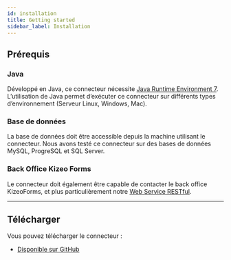 ```yaml
---
id: installation
title: Getting started
sidebar_label: Installation
---
```


## Prérequis
### **Java**
Développé en Java, ce connecteur nécessite <a href="https://www.java.com/en/download/win8.jsp" target="_blank">Java Runtime Environment 7</a>. L’utilisation de Java permet d’exécuter ce connecteur sur différents types d’environnement (Serveur Linux, Windows, Mac).
### **Base de données**
La base de données doit être accessible depuis la machine utilisant le connecteur. Nous avons testé ce connecteur sur des bases de données MySQL, ProgreSQL et SQL Server.
### **Back Office Kizeo Forms**
Le connecteur doit également être capable de contacter le back office KizeoForms, et plus particulièrement notre <a href="https://www.kizeoforms.com/rest/v3/doc/" target="_blank">Web Service RESTful</a>.

***
## Télécharger
Vous pouvez télécharger le connecteur :

- <a href="https://github.com/kizeo/Kizeo-Connector/releases/latest" target="_blank">Disponible sur GitHub</a>
